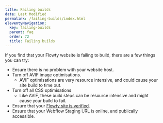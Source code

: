 ```yaml
---
title: Failing builds
date: Last Modified
permalink: /failing-builds/index.html
eleventyNavigation:
  key: failing-builds
  parent: faq
  order: 72
  title: Failing builds
---
```


If you find that your Flowty website is failing to build, there are a few things you can try:

- Ensure there is no problem with your website host.
- Turn off AVIF image optimisations.
    - AVIF optimisations are very resource intensive, and could cause your site build to time out.
- Turn off all CSS optimisations
    - Like AVIF, these build steps can be resource intensive and might cause your build to fail.
- Ensure that your [Flowty site is verified](/verify-site/).
- Ensure that your Webflow Staging URL is online, and publically accessible.